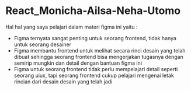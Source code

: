 # React_Monicha-Ailsa-Neha-Utomo

Hal hal yang saya pelajari dalam materi figma ini yaitu : 

- Figma ternyata sangat penting untuk seorang frontend, tidak hanya untuk seorang desainer
- Figma membantu frontend untuk melihat secara rinci desain yang telah dibuat sehingga seorang frontend bisa mengerjakan tugasnya dengan semirip mungkin dan detail dengan bantuan figma ini
- Figma untuk seorang frontend tidak perlu mempelajari detail seperti seorang uiux, tapi seorang frontend cukup pelajari mengenai letak rincian dari desain desain yang telah jadi